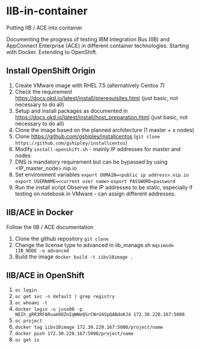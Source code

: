 # IIB-in-container
Putting IIB / ACE into container

Documenting the progress of testing IBM Integration Bus (IIB) and AppConnect Enterprise (ACE) in different container technologies.
Starting with Docker.
Extending to OpenShift.

## Install OpenShift Origin
1. Create VMware image with RHEL 7.5 (alternatively Centos 7)
2. Check the requirement https://docs.okd.io/latest/install/prerequisites.html (just basic, not necessary to do all)
3. Setup and install packages as documented in https://docs.okd.io/latest/install/host_preparation.html (just basic, not necessary to do all)
4. Clone the image based on the planned architecture (1 master + x nodes)
5. Clone https://github.com/gshipley/installcentos (`git clone https://github.com/gshipley/installcentos`)
6. Modify `install-openshift.sh` - mainly IP addresses for master and nodes
7. DNS is mandatory requirement but can be bypassed by using <IP_master_node>.nip.io
8. Set environment variables
	`export DOMAIN=<public ip address>.nip.io`
	`export USERNAME=<current user name>`
	`export PASSWORD=password `
9. Run the install script
Observe the IP addresses to be static, especially if testing on notebook in VMware - can assign different addresses.

## IIB/ACE in Docker
Follow the IIB / ACE documentation
1. Clone the github repository
	`git clone` 
2. Change the license type to advanced in iib_manage.sh
	`mqsimode IIB_NODE -o advanced`
3. Build the image
	`docker build -t iibv10image .`

## IIB/ACE in OpenShift
1. `oc login`
2. `oc get svc -n default | grep registry`
3. `oc whoami -t`
4. `docker login -u juso00 -p NEIh_gRR3RFARuam9OZnIqWWeQSrCWrU4SpQABdoKJ4 172.30.220.167:5000`
5. `oc project`
6. `docker tag iibv10image 172.30.220.167:5000/project/name`
7. `docker push 172.30.220.167:5000/project/name`
8. `oc get is`
